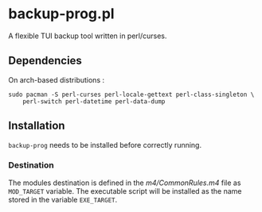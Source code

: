 # backup-prog.pl

A flexible TUI backup tool written in perl/curses.

## Dependencies

On arch-based distributions :

	sudo pacman -S perl-curses perl-locale-gettext perl-class-singleton \
		perl-switch perl-datetime perl-data-dump

## Installation

`backup-prog` needs to be installed before correctly running.

### Destination

The modules destination is defined in the *m4/CommonRules.m4* file
as `MOD_TARGET` variable. The executable script will be installed 
as the name stored in the variable `EXE_TARGET`.

